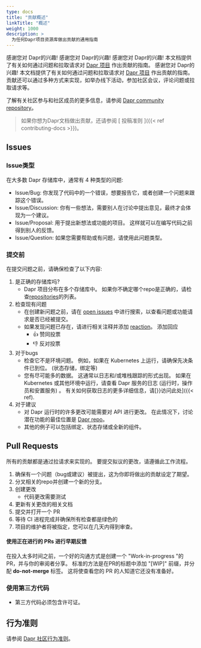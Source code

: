 ```yaml
---
type: docs
title: "贡献概述"
linkTitle: "概述"
weight: 1000
description: >
  为任何Dapr项目资源库做出贡献的通用指南
---
```


感谢您对 Dapr的兴趣! 感谢您对 Dapr的兴趣! 感谢您对 Dapr的兴趣! 本文档提供了有关如何通过问题和拉取请求对 [Dapr 项目](https://github.com/dapr) 作出贡献的指南。 感谢您对 Dapr的兴趣! 本文档提供了有关如何通过问题和拉取请求对 [Dapr 项目](https://github.com/dapr) 作出贡献的指南。 贡献还可以通过多种方式来实现，如举办线下活动，参加社区会议，评论问题或拉取请求等。

了解有关社区参与和社区成员的更多信息，请参阅 [Dapr community repository](https://github.com/dapr/community)。

> 如果你想为Dapr文档做出贡献，还请参阅 [ 投稿准则 ]({{< ref contributing-docs >}})。

## Issues

### Issue类型

在大多数 Dapr 存储库中，通常有 4 种类型的问题:

- Issue/Bug: 你发现了代码中的一个错误，想要报告它，或者创建一个问题来跟踪这个错误。
- Issue/Discussion: 你有一些想法，需要别人在讨论中提出意见，最终才会体现为一个建议。
- Issue/Proposal: 用于提出新想法或功能的项目。 这样就可以在编写代码之前得到别人的反馈。
- Issue/Question: 如果您需要帮助或有问题，请使用此问题类型。

### 提交前

在提交问题之前，请确保检查了以下内容:

1. 是正确的存储库吗?
    - Dapr 项目分布在多个存储库中。 如果你不确定哪个repo是正确的，请检查[repositories](https://github.com/dapr)的列表。
1. 检查现有问题
    - 在创建新问题之前，请在 [open issues](https://github.com/dapr/dapr/issues) 中进行搜索，以查看问题或功能请求是否已经被提交。
    - 如果发现问题已存在，请进行相关注释并添加 [reaction](https://github.com/blog/2119-add-reaction-to-pull-requests-issues-and-comments)。 添加回应
        - 👍 赞同投票
        - 👎 反对投票
1. 对于bugs
    - 检查它不是环境问题。 例如，如果在 Kubernetes 上运行，请确保先决条件已到位。 (状态存储，绑定等)
    - 您有尽可能多的数据。 这通常以日志和/或堆栈跟踪的形式出现。 如果在 Kubernetes 或其他环境中运行，请查看 Dapr 服务的日志 (运行时，操作员和安置服务) 。 有关如何获取日志的更多详细信息，请[}}访问此处]({{< ref).
1. 对于建议
    - 对 Dapr 运行时的许多更改可能需要对 API 进行更改。 在此情况下，讨论潜在功能的最佳位置是 [Dapr repo](https://github.com/dapr/dapr)。
    - 其他的例子可以包括绑定、状态存储或全新的组件。

## Pull Requests

所有的贡献都是通过拉请求来实现的。 要提交拟议的更改，请遵循此工作流程。

1. 确保有一个问题（bug或建议）被提出，这为你即将做出的贡献设定了期望。
1. 分叉相关的repo并创建一个新的分支。
1. 创建更改
    - 代码更改需要测试
1. 更新有关更改的相关文档
1. 提交并打开一个 PR
1. 等待 CI 进程完成并确保所有检查都是绿色的
1. 项目的维护者将被指定，您可以在几天内得到审查。

#### 使用正在进行的 PRs 进行早期反馈

在投入太多时间之前，一个好的沟通方式是创建一个 "Work-in-progress "的PR，并与你的审阅者分享。 标准的方法是在PR的标题中添加 "[WIP]" 前缀，并分配 **do-not-merge** 标签。 这将使查看您的 PR 的人知道它还没有准备好。

### 使用第三方代码

- 第三方代码必须包含许可证。

## 行为准则

请参阅 [Dapr 社区行为准则](https://github.com/dapr/community/blob/master/CODE-OF-CONDUCT.md)。
